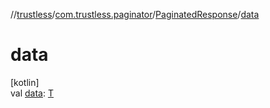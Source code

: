 //[trustless](../../../index.md)/[com.trustless.paginator](../index.md)/[PaginatedResponse](index.md)/[data](data.md)

# data

[kotlin]\
val [data](data.md): [T](index.md)
